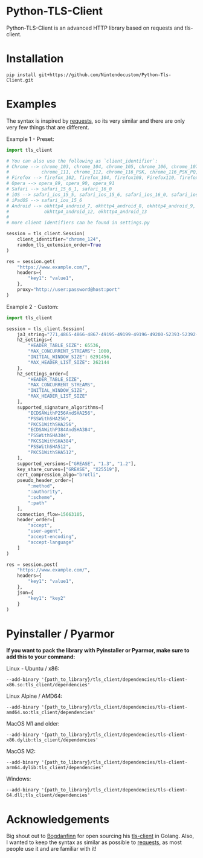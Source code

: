 # Python-TLS-Client
Python-TLS-Client is an advanced HTTP library based on requests and tls-client.

# Installation
```
pip install git+https://github.com/Nintendocustom/Python-Tls-Client.git
```

# Examples
The syntax is inspired by [requests](https://github.com/psf/requests), so its very similar and there are only very few things that are different.

Example 1 - Preset:
```python
import tls_client

# You can also use the following as `client_identifier`:
# Chrome --> chrome_103, chrome_104, chrome_105, chrome_106, chrome_107, chrome_108, chrome_109, Chrome_110,
#            chrome_111, chrome_112, chrome_116_PSK, chrome_116_PSK_PQ, chrome_117, chrome_120, chrome_124
# Firefox --> firefox_102, firefox_104, firefox108, Firefox110, firefox_117, firefox_120, firefox_123
# Opera --> opera_89, opera_90, opera_91
# Safari --> safari_15_6_1, safari_16_0
# iOS --> safari_ios_15_5, safari_ios_15_6, safari_ios_16_0, safari_ios_17_0
# iPadOS --> safari_ios_15_6
# Android --> okhttp4_android_7, okhttp4_android_8, okhttp4_android_9, okhttp4_android_10, okhttp4_android_11,
#             okhttp4_android_12, okhttp4_android_13
#
# more client identifiers can be found in settings.py

session = tls_client.Session(
    client_identifier="chrome_124",
    random_tls_extension_order=True
)

res = session.get(
    "https://www.example.com/",
    headers={
        "key1": "value1",
    },
    proxy="http://user:password@host:port"
)
```

Example 2 - Custom:
```python
import tls_client

session = tls_client.Session(
    ja3_string="771,4865-4866-4867-49195-49199-49196-49200-52393-52392-49171-49172-156-157-47-53,0-23-65281-10-11-35-16-5-13-18-51-45-43-27-17513,29-23-24,0",
    h2_settings={
        "HEADER_TABLE_SIZE": 65536,
        "MAX_CONCURRENT_STREAMS": 1000,
        "INITIAL_WINDOW_SIZE": 6291456,
        "MAX_HEADER_LIST_SIZE": 262144
    },
    h2_settings_order=[
        "HEADER_TABLE_SIZE",
        "MAX_CONCURRENT_STREAMS",
        "INITIAL_WINDOW_SIZE",
        "MAX_HEADER_LIST_SIZE"
    ],
    supported_signature_algorithms=[
        "ECDSAWithP256AndSHA256",
        "PSSWithSHA256",
        "PKCS1WithSHA256",
        "ECDSAWithP384AndSHA384",
        "PSSWithSHA384",
        "PKCS1WithSHA384",
        "PSSWithSHA512",
        "PKCS1WithSHA512",
    ],
    supported_versions=["GREASE", "1.3", "1.2"],
    key_share_curves=["GREASE", "X25519"],
    cert_compression_algo="brotli",
    pseudo_header_order=[
        ":method",
        ":authority",
        ":scheme",
        ":path"
    ],
    connection_flow=15663105,
    header_order=[
        "accept",
        "user-agent",
        "accept-encoding",
        "accept-language"
    ]
)

res = session.post(
    "https://www.example.com/",
    headers={
        "key1": "value1",
    },
    json={
        "key1": "key2"
    }
)
```

# Pyinstaller / Pyarmor
**If you want to pack the library with Pyinstaller or Pyarmor, make sure to add this to your command:**

Linux - Ubuntu / x86:
```
--add-binary '{path_to_library}/tls_client/dependencies/tls-client-x86.so:tls_client/dependencies'
```

Linux Alpine / AMD64:
```
--add-binary '{path_to_library}/tls_client/dependencies/tls-client-amd64.so:tls_client/dependencies'
```

MacOS M1 and older:
```
--add-binary '{path_to_library}/tls_client/dependencies/tls-client-x86.dylib:tls_client/dependencies'
```

MacOS M2:
```
--add-binary '{path_to_library}/tls_client/dependencies/tls-client-arm64.dylib:tls_client/dependencies'
```

Windows:
```
--add-binary '{path_to_library}/tls_client/dependencies/tls-client-64.dll;tls_client/dependencies'
```

# Acknowledgements
Big shout out to [Bogdanfinn](https://github.com/bogdanfinn) for open sourcing his [tls-client](https://github.com/bogdanfinn/tls-client) in Golang.
Also, I wanted to keep the syntax as similar as possible to [requests](https://github.com/psf/requests), as most people use it and are familiar with it!
